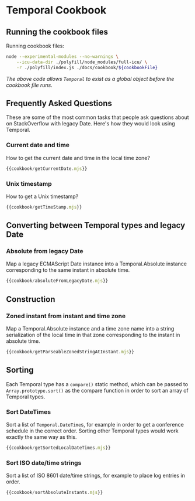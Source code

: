 # Temporal Cookbook

## Running the cookbook files

Running cookbook files:

```sh
node --experimental-modules --no-warnings \
	--icu-data-dir ./polyfill/node_modules/full-icu/ \
	-r ./polyfill/index.js ./docs/cookbook/${cookbookFile}
```

_The above code allows `Temporal` to exist as a global object before the cookbook file runs._

## Frequently Asked Questions

These are some of the most common tasks that people ask questions about on StackOverflow with legacy Date.
Here's how they would look using Temporal.

### Current date and time

How to get the current date and time in the local time zone?

```javascript
{{cookbook/getCurrentDate.mjs}}
```

### Unix timestamp

How to get a Unix timestamp?

```javascript
{{cookbook/getTimeStamp.mjs}}
```

## Converting between Temporal types and legacy Date

### Absolute from legacy Date

Map a legacy ECMAScript Date instance into a Temporal.Absolute instance corresponding to the same instant in absolute time.

```javascript
{{cookbook/absoluteFromLegacyDate.mjs}}
```

## Construction

### Zoned instant from instant and time zone

Map a Temporal.Absolute instance and a time zone name into a string serialization of the local time in that zone corresponding to the instant in absolute time.

```javascript
{{cookbook/getParseableZonedStringAtInstant.mjs}}
```

## Sorting

Each Temporal type has a `compare()` static method, which can be passed to `Array.prototype.sort()` as the compare function in order to sort an array of Temporal types.

### Sort DateTimes

Sort a list of `Temporal.DateTime`s, for example in order to get a conference schedule in the correct order.
Sorting other Temporal types would work exactly the same way as this.

```javascript
{{cookbook/getSortedLocalDateTimes.mjs}}
```

### Sort ISO date/time strings

Sort a list of ISO 8601 date/time strings, for example to place log entries in order.

```javascript
{{cookbook/sortAbsoluteInstants.mjs}}
```
